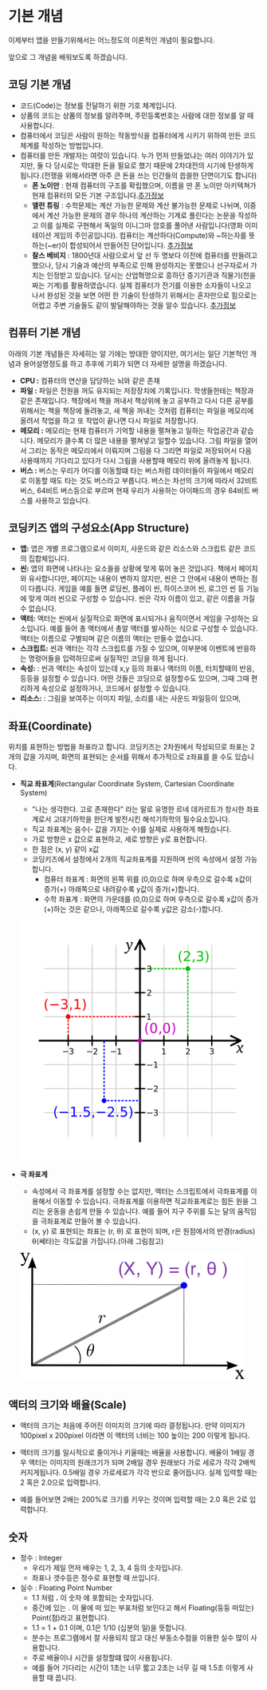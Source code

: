 # 기본 개념

이제부터 앱을 만들기위해서는 어느정도의 이론적인 개념이 필요합니다.

앞으로 그 개념을 배워보도록 하겠습니다.

## 코딩 기본 개념
* 코드(Code)는 정보를 전달하기 위한 기호 체계입니다.
* 상품의 코드는 상품의 정보를 알려주며, 주민등록번호는 사람에 대한 정보를 알 때 사용합니다.
* 컴퓨터에서 코딩은 사람이 원하는 작동방식을 컴퓨터에게 시키기 위하여 만든 코드체계를 작성하는 방법입니다.
* 컴퓨터를 만든 개발자는 여럿이 있습니다. 누가 먼저 만들었냐는 여러 이야기가 있지만, 둘 다 당시로는 막대한 돈을 필요로 했기 때문에 2차대전의 시기에 탄생하게 됩니다.(전쟁을 위해서라면 아주 큰 돈을 쓰는 인간들의 씁쓸한 단면이기도 합니다)
    * **폰 노이만** : 현재 컴퓨터의 구조를 확립했으며, 이름을 딴 폰 노이만 아키텍쳐가 현재 컴퓨터의 모든 기본 구조입니다.[추가정보](https://namu.wiki/w/존%20폰%20노이만?from=폰%20노이만)
    * **앨런 튜링** : 수학문제는 계산 가능한 문제와 계산 불가능한 문제로 나뉘며, 이중에서 계산 가능한 문제의 경우 하나의 계산하는 기계로 풀린다는 논문을 작성하고 이를 실제로 구현해서 독일의 이니그마 암호를 풀어낸 사람입니다(영화 이미테이션 게임의 주인공입니다). 컴퓨터는 계산하다(Compute)와 ~하는자를 뜻하는(~er)이 합성되어서 만들어진 단어입니다. [추가정보](https://namu.wiki/w/앨런%20튜링)
    * **찰스 베비지** : 1800년대 사람으로서 앞 선 두 명보다 이전에 컴퓨터를 만들려고 했으나, 당시 기술과 예산의 부족으로 인해 완성하지는 못했으나 선구자로서 가치는 인정받고 있습니다. 당시는 산업혁명으로 흥하던 증기기관과 직물기(천을 짜는 기계)를 활용하였습니다. 실제 컴퓨터가 전기를 이용한 소자들이 나오고 나서 완성된 것을 보면 어떤 한 기술이 탄생하기 위해서는 혼자만으로 힘으로는 어렵고 주변 기술들도 같이 발달해야하는 것을 알수 있습니다. [추가정보](https://namu.wiki/w/찰스%20배비지)

## 컴퓨터 기본 개념
아래의 기본 개념들은 자세히는 알 기에는 방대한 양이지만, 여기서는 일단 기본적인 개념과 용어설명정도를 하고 추후에 기회가 되면 더 자세한 설명을 하겠습니다.
* **CPU :** 컴퓨터의 연산을 담당하는 뇌와 같은 존재
* **파일 :** 파일은 전원을 꺼도 유지되는 저장장치에 기록입니다. 학생들한테는 책장과 같은 존재입니다. 책장에서 책을 꺼내서 책상위에 놓고 공부하고 다시 다른 공부를 위해서는 책을 책장에 돌려놓고, 새 책을 꺼내는 것처럼 컴퓨터는 파일을 메모리에 올려서 작업을 하고 또 작업이 끝나면 다시 파일로 저장합니다.
* **메모리 :** 메모리는 현재 컴퓨터가 기억할 내용을 펼쳐놓고 일하는 작업공간과 같습니다. 메모리가 클수록 더 많은 내용을 펼쳐넣고 일할수 있습니다. 그림 파일을 열어서 그리는 동작은 메모리에서 이뤄지며 그림을 다 그리면 파일로 저장되어서 다음 사용때까지 기다리고 있다가 다시 그림을 사용할때 메모리 위에 올려놓게 됩니다.
* **버스 :** 버스는 우리가 어디를 이동할떄 타는 버스처럼 데이터들이 파일에서 메모리로 이동할 때도 타는 것도 버스라고 부릅니다. 버스는 차선의 크기에 따라서 32비트 버스, 64비트 버스등으로 부르며 현재 우리가 사용하는 아이패드의 경우 64비트 버스를 사용하고 있습니다.

## 코딩키즈 앱의 구성요소(App Structure)

* **앱:** 앱은 개별 프로그램으로서 이미지, 사운드와 같은 리소스와 스크립트 같은 코드의 집합체입니다.
* **씬:** 앱의 화면에 나타나는 요소들을 상황에 맞게 묶어 놓은 것입니다. 책에서 페이지와 유사합니다만, 페이지는 내용이 변하지 않지만, 씬은 그 안에서 내용이 변하는 점이 다릅니다. 게임을 예를 들면 로딩씬, 플레이 씬, 하이스코어 씬, 로그인 씬 등 기능에 맞게 여러 씬으로 구성할 수 있습니다. 씬은 각자 이름이 있고, 같은 이름을 가질 수 없습니다.
* **액터:** 액터는 씬에서 실질적으로 화면에 표시되거나 움직이면서 게임을 구성하는 요소입니다. 예를 들어 총 액터에서 총알 액터를 발사하는 식으로 구성할 수 있습니다. 액터는 이름으로 구별되며 같은 이름의 액터는 만들수 없습니다.
* **스크립트:** 씬과 액터는 각각 스크립트를 가질 수 있으며, 이부분에 이벤트에 반응하는 명령어들을 입력하므로써 실질적인 코딩을 하게 됩니다.
* **속성:** : 씬과 액터는 속성이 있는데 x,y 등의 좌표나 액터의 이름, 터치할때의 반응, 등등을 설정할 수 있습니다. 어떤 것들은 코딩으로 설정할수도 있으며, 그때 그때 편리하게 속성으로 설정하거나, 코드에서 설정할 수 있습니다.
* **리소스:** : 그림을 보여주는 이미지 파일, 소리를 내는 사운드 파일등이 있으며, 

## 좌표(Coordinate)

위치를 표현하는 방법을 좌표라고 합니다. 코딩키즈는 2차원에서 작성되므로 좌표는 2개의 값을 가지며, 
화면의 표현되는 순서를 위해서 추가적으로 z좌표를 쓸 수도 있습니다.

* **직교 좌표계**(Rectangular Coordinate System, Cartesian Coordinate System)
    * "나는 생각한다. 고로 존재한다" 라는 말로 유명한 르네 데카르트가 창시한 좌표계로서 고대기하학을 한단계 발전시킨 해석기하학의 필수요소입니다.
    * 직교 좌표계는 음수(- 값을 가지는 수)를 실제로 사용하게 해줬습니다.
    * 가로 방향은 x 값으로 표현하고, 세로 방향은 y로 표현합니다.
    * 한 점은 (x, y) 같이 x값
    * 코딩키즈에서 설정에서 2개의 직교좌표계를 지원하며 씬의 속성에서 설정 가능합니다.
        * 컴퓨터 좌표계 : 화면의 왼쪽 위를 (0,0)으로 하며 우측으로 갈수록 x값이 증가(+) 아래쪽으로 내려갈수록 y값이 증가(+)합니다.
        * 수학 좌표계 : 화면의 가운데를 (0,0)으로 하며 우측으로 갈수록 x값이 증가(+)하는 것은 같으나, 아래쪽으로 갈수록 y값은 감소(-)합니다.    
    
    ![cartesian-coordinate](assets/cartesian_coordinate.png)    

* **극 좌표계**
    * 속성에서 극 좌표계를 설정할 수는 없지만, 액터는 스크립트에서 극좌표계를 이용해서 이동할 수 있습니다. 극좌표계를 이용하면 직교좌표계로는 힘든 원을 그리는 운동을 손쉽게 만들 수 있습니다. 예를 들어 지구 주위를 도는 달의 움직임을 극좌표계로 만들어 볼 수 있습니다.
    * (x, y) 로 표현되는 좌표는 (r, θ) 로 표현이 되며, r은 원점에서의 반경(radius) θ(쎄타)는 각도값을 가집니다.(아래 그림참고)

    ![polar-coordinate](assets/polar_coordinate.png)    


## 액터의 크기와 배율(Scale)

* 액터의 크기는 처음에 주어진 이미지의 크기에 따라 결정됩니다. 만약 이미지가 100pixel x 200pixel 이라면 이 액터의 너비는 100 높이는 200 이렇게 됩니다.
* 액터의 크기를 일시적으로 줄이거나 키울때는 배율을 사용합니다. 배율이 1배일 경우 액터는 이미지의 원래크기가 되며 2배일 경우 원래보다 가로 세로가 각각 2배씩 커지게됩니다. 0.5배일 경우 가로세로가 각각 반으로 줄어듭니다. 실제 입력할 때는 2 혹은 2.0으로 입력합니다.

* 예를 들어보면 2배는 200%로 크기를 키우는 것이며 입력할 때는 2.0 혹은 2로 입력합니다.

## 숫자

* 정수 : Integer
    * 우리가 제일 먼저 배우는 1, 2, 3, 4 등의 숫자입니다.
    * 좌표나 갯수등은 정수로 표현할 때 쓰입니다.
* 실수 : Floating Point Number
  * 1.1 처럼 **.** 이 숫자 에 포함되는 숫자입니다.
  * 중간에 있는 . 이 물에 떠 있는 부표처럼 보인다고 해서 Floating(둥둥 떠있는) Point(점)라고 표현합니다.
  * 1.1 = 1 + 0.1 이며, 0.1은 1/10 (십분의 일)을 뜻합니다.
  * 분수는 프로그램에서 잘 사용되지 않고 대신 부동소수점을 이용한 실수 많이 사용합니다.
  * 주로 배율이나 시간을 설정할떄 많이 사용됩니다. 
  * 예를 들어 기다리는 시간이 1초는 너무 짧고 2초는 너무 길 때 1.5초 이렇게 사용할 때 씁니다.

  
  


